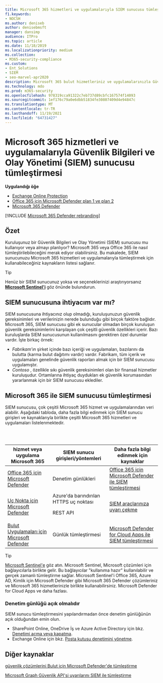 ```yaml
---
title: Microsoft 365 hizmetleri ve uygulamalarıyla SIEM sunucusu tümleştirmesi
f1.keywords:
- NOCSH
ms.author: deniseb
author: denisebmsft
manager: dansimp
audience: ITPro
ms.topic: article
ms.date: 11/18/2019
ms.localizationpriority: medium
ms.collection:
- M365-security-compliance
ms.custom:
- Ent_Solutions
- SIEM
- seo-marvel-apr2020
description: Microsoft 365 bulut hizmetleriniz ve uygulamalarınızla Güvenlik Bilgileri ve Olay Yönetimi (SIEM) sunucusu tümleştirmesine genel bakış elde edin
ms.technology: mdo
ms.prod: m365-security
ms.openlocfilehash: 978319cca91322c7eb737d89cbfc167574f14093
ms.sourcegitcommit: 1ef176c79a0e6dbb51834fe30807409d4e94847c
ms.translationtype: MT
ms.contentlocale: tr-TR
ms.lasthandoff: 11/19/2021
ms.locfileid: "64731427"
---
```

# <a name="security-information-and-event-management-siem-server-integration-with-microsoft-365-services-and-applications"></a>Microsoft 365 hizmetleri ve uygulamalarıyla Güvenlik Bilgileri ve Olay Yönetimi (SIEM) sunucusu tümleştirmesi

**Uygulandığı öğe**
- [Exchange Online Protection](exchange-online-protection-overview.md)
- [Office 365 için Microsoft Defender plan 1 ve plan 2](defender-for-office-365.md)
- [Microsoft 365 Defender](../defender/microsoft-365-defender.md)

[!INCLUDE [Microsoft 365 Defender rebranding](../includes/microsoft-defender-for-office.md)]

## <a name="summary"></a>Özet

Kuruluşunuz bir Güvenlik Bilgileri ve Olay Yönetimi (SIEM) sunucusu mu kullanıyor veya almayı planlıyor? Microsoft 365 veya Office 365 ile nasıl tümleştirilebileceğini merak ediyor olabilirsiniz. Bu makalede, SIEM sunucunuzu Microsoft 365 hizmetleri ve uygulamalarıyla tümleştirmek için kullanabileceğiniz kaynakların listesi sağlanır.

> [!TIP]
> Henüz bir SIEM sunucunuz yoksa ve seçeneklerinizi araştırıyorsanız **[Microsoft Sentinel'i](/azure/sentinel/overview)** göz önünde bulundurun.

## <a name="do-i-need-a-siem-server"></a>SIEM sunucusuna ihtiyacım var mı?

SIEM sunucusuna ihtiyacınız olup olmadığı, kuruluşunuzun güvenlik gereksinimleri ve verilerinizin nerede bulunduğu gibi birçok faktöre bağlıdır. Microsoft 365, SIEM sunucusu gibi ek sunucular olmadan birçok kuruluşun güvenlik gereksinimlerini karşılayan çok çeşitli güvenlik özellikleri içerir. Bazı kuruluşlarda SIEM sunucusunun kullanılmasını gerektiren özel durumlar vardır. İşte birkaç örnek:

- *Fabrikam'ın* şirket içinde bazı içeriği ve uygulamaları, bazılarını da bulutta (karma bulut dağıtımı vardır) vardır. Fabrikam, tüm içerik ve uygulamaları genelinde güvenlik raporları almak için bir SIEM sunucusu uygulamıştır.
- *Contoso* , özellikle sıkı güvenlik gereksinimleri olan bir finansal hizmetler kuruluşudur. Ortamlarına ihtiyaç duydukları ek güvenlik korumasından yararlanmak için bir SIEM sunucusu eklediler.

## <a name="siem-server-integration-with-microsoft-365"></a>Microsoft 365 ile SIEM sunucusu tümleştirmesi

SIEM sunucusu, çok çeşitli Microsoft 365 hizmet ve uygulamalarından veri alabilir. Aşağıdaki tabloda, daha fazla bilgi edinmek için SIEM sunucu girişleri ve kaynaklarıyla birlikte çeşitli Microsoft 365 hizmetleri ve uygulamaları listelenmektedir.

<br/><br/>

|hizmet veya uygulama Microsoft 365|SIEM sunucu girişleri/yöntemleri|Daha fazla bilgi edinmek için kaynaklar|
|---|---|---|
|[Office 365 için Microsoft Defender](defender-for-office-365.md)|Denetim günlükleri|[Office 365 için Microsoft Defender ile SIEM tümleştirmesi](siem-integration-with-office-365-ti.md)|
|[Uç Nokta için Microsoft Defender](/windows/security/threat-protection/)|Azure'da barındırılan HTTPS uç noktası <p> REST API|[SIEM araçlarınıza uyarı çekme](../defender-endpoint/configure-siem.md)|
|[Bulut Uygulamaları için Microsoft Defender](/cloud-app-security/what-is-cloud-app-security)|Günlük tümleştirmesi|[Microsoft Defender for Cloud Apps ile SIEM tümleştirmesi](/cloud-app-security/siem)|

> [!TIP]
> [Microsoft Sentinel'e](/azure/sentinel/overview) göz atın. Microsoft Sentinel, Microsoft çözümleri için bağlayıcılarla birlikte gelir. Bu bağlayıcılar "kullanıma hazır" kullanılabilir ve gerçek zamanlı tümleştirme sağlar. Microsoft Sentinel'i Office 365, Azure AD, Kimlik için Microsoft Defender gibi Microsoft 365 Defender çözümleriniz ve Microsoft 365 hizmetlerinizle birlikte kullanabilirsiniz. Microsoft Defender for Cloud Apps ve daha fazlası.

### <a name="audit-logging-must-be-turned-on"></a>Denetim günlüğü açık olmalıdır

SIEM sunucu tümleştirmesini yapılandırmadan önce denetim günlüğünün açık olduğundan emin olun.

- SharePoint Online, OneDrive İş ve Azure Active Directory için bkz. [Denetimi açma veya kapatma](../../compliance/turn-audit-log-search-on-or-off.md).
- Exchange Online için bkz. [Posta kutusu denetimini yönetme](../../compliance/enable-mailbox-auditing.md).

## <a name="more-resources"></a>Diğer kaynaklar

[güvenlik çözümlerini Bulut için Microsoft Defender'de tümleştirme](/azure/security-center/security-center-partner-integration#exporting-data-to-a-siem)

[Microsoft Graph Güvenlik API'si uyarılarını SIEM ile tümleştirme](/graph/security-integration)
